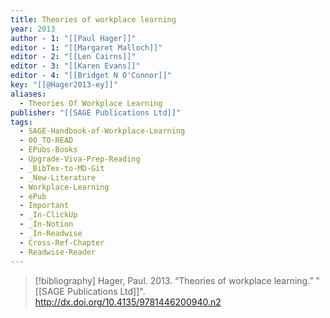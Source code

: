 ```yaml
---
title: Theories of workplace learning
year: 2013
author - 1: "[[Paul Hager]]"
editor - 1: "[[Margaret Malloch]]"
editor - 2: "[[Len Cairns]]"
editor - 3: "[[Karen Evans]]"
editor - 4: "[[Bridget N O'Connor]]"
key: "[[@Hager2013-ey]]"
aliases:
  - Theories Of Workplace Learning
publisher: "[[SAGE Publications Ltd]]"
tags:
  - SAGE-Handbook-of-Workplace-Learning
  - 00_TO-READ
  - EPubs-Books
  - Upgrade-Viva-Prep-Reading
  - _BibTex-to-MD-Git
  - _New-Literature
  - Workplace-Learning
  - ePub
  - Important
  - _In-ClickUp
  - _In-Notion
  - _In-Readwise
  - Cross-Ref-Chapter
  - Readwise-Reader
---
```


> [!bibliography]
> Hager, Paul. 2013. “Theories of workplace learning.” "[[SAGE Publications Ltd]]". http://dx.doi.org/10.4135/9781446200940.n2